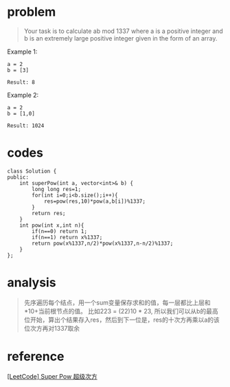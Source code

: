 # problem
>Your task is to calculate ab mod 1337 where a is a positive integer and b is an extremely large positive integer given in the form of an array.

Example 1:
```
a = 2
b = [3]

Result: 8
```
Example 2:
```
a = 2
b = [1,0]

Result: 1024
```

# codes
```
class Solution {
public:
    int superPow(int a, vector<int>& b) {
        long long res=1;
        for(int i=0;i<b.size();i++){
            res=pow(res,10)*pow(a,b[i])%1337;
        }
        return res;
    }
    int pow(int x,int n){
        if(n==0) return 1;
        if(n==1) return x%1337;
        return pow(x%1337,n/2)*pow(x%1337,n-n/2)%1337;
    }
};
```

# analysis
>先序遍历每个结点，用一个sum变量保存求和的值，每一层都比上层和*10+当前根节点的值。
比如223 = (22)10 * 23, 所以我们可以从b的最高位开始，算出个结果存入res，然后到下一位是，res的十次方再乘以a的该位次方再对1337取余

# reference
[[LeetCode] Super Pow 超级次方][1]

[1]: https://www.cnblogs.com/grandyang/p/5651982.html
